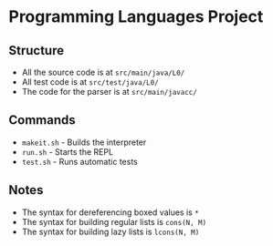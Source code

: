 # Programming Languages Project

## Structure

- All the source code is at `src/main/java/L0/`
- All test code is at `src/test/java/L0/`
- The code for the parser is at `src/main/javacc/`

## Commands

- `makeit.sh` - Builds the interpreter
- `run.sh` - Starts the REPL
- `test.sh` - Runs automatic tests

## Notes

- The syntax for dereferencing boxed values is `*`
- The syntax for building regular lists is `cons(N, M)`
- The syntax for building lazy lists is `lcons(N, M)`
